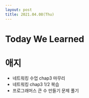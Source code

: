 ```yaml
---
layout: post
title: 2021.04.08(Thu)
---
```


# Today We Learned

# 애지

- 네트워킹 수업 chap3 마무리
- 네트워킹 chap3 1/2 복습
- 프로그래머스 큰 수 만들기 문제 풀기
